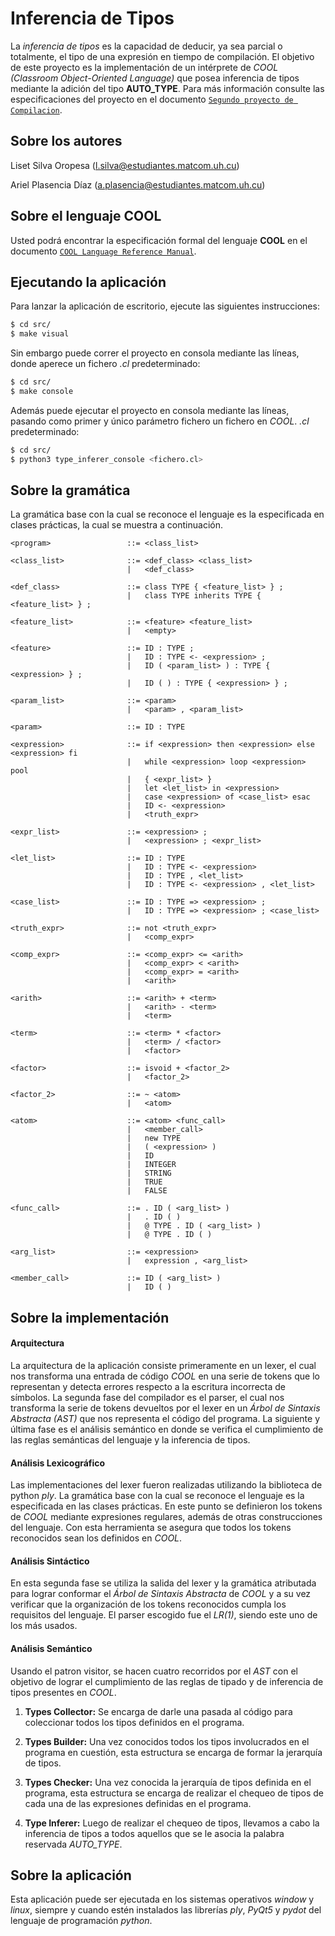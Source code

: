 # Inferencia de Tipos

La *inferencia de tipos* es la capacidad de deducir, ya sea parcial o totalmente, el tipo de una expresión en tiempo de compilación. El objetivo de este proyecto es la implementación de un intérprete de _COOL (Classroom Object-Oriented Language)_ que posea inferencia de tipos mediante la adición del tipo **AUTO_TYPE**. Para más información consulte las especificaciones del proyecto en el documento [`Segundo proyecto de Compilacion`](/docs/Orientacion.pdf).

## Sobre los autores

Liset Silva Oropesa (l.silva@estudiantes.matcom.uh.cu)

Ariel Plasencia Díaz (a.plasencia@estudiantes.matcom.uh.cu)

## Sobre el lenguaje COOL

Usted podrá encontrar la especificación formal del lenguaje **COOL** en el documento [`COOL Language Reference Manual`](/docs/Manual.pdf).

## Ejecutando la aplicación

Para lanzar la aplicación de escritorio, ejecute las siguientes instrucciones:

```bash
$ cd src/
$ make visual
```

Sin embargo puede correr el proyecto en consola mediante las líneas, donde aperece un fichero _.cl_ predeterminado:

```bash
$ cd src/
$ make console
```

Además puede ejecutar el proyecto en consola mediante las líneas, pasando como primer y único parámetro fichero un fichero en _COOL_.
_.cl_ predeterminado:

```bash
$ cd src/
$ python3 type_inferer_console <fichero.cl>
```

## Sobre la gramática

La gramática base con la cual se reconoce el lenguaje es la especificada en clases prácticas, la cual se muestra a continuación.

```bnf
<program>                 ::= <class_list>

<class_list>              ::= <def_class> <class_list>
                          |   <def_class>

<def_class>               ::= class TYPE { <feature_list> } ;
                          |   class TYPE inherits TYPE { <feature_list> } ;

<feature_list>            ::= <feature> <feature_list>
                          |   <empty>

<feature>                 ::= ID : TYPE ;
                          |   ID : TYPE <- <expression> ;
                          |   ID ( <param_list> ) : TYPE { <expression> } ;
                          |   ID ( ) : TYPE { <expression> } ;

<param_list>              ::= <param>
                          |   <param> , <param_list>

<param>                   ::= ID : TYPE

<expression>              ::= if <expression> then <expression> else <expression> fi
                          |   while <expression> loop <expression> pool
                          |   { <expr_list> }
                          |   let <let_list> in <expression>
                          |   case <expression> of <case_list> esac
                          |   ID <- <expression>
                          |   <truth_expr>

<expr_list>               ::= <expression> ;
                          |   <expression> ; <expr_list>

<let_list>                ::= ID : TYPE
                          |   ID : TYPE <- <expression>
                          |   ID : TYPE , <let_list>
                          |   ID : TYPE <- <expression> , <let_list>

<case_list>               ::= ID : TYPE => <expression> ;
                          |   ID : TYPE => <expression> ; <case_list>

<truth_expr>              ::= not <truth_expr>
                          |   <comp_expr>

<comp_expr>               ::= <comp_expr> <= <arith>
                          |   <comp_expr> < <arith>
                          |   <comp_expr> = <arith>
                          |   <arith>

<arith>                   ::= <arith> + <term>
                          |   <arith> - <term>
                          |   <term>

<term>                    ::= <term> * <factor>
                          |   <term> / <factor>
                          |   <factor>

<factor>                  ::= isvoid + <factor_2>
                          |   <factor_2>

<factor_2>                ::= ~ <atom>
                          |   <atom>

<atom>                    ::= <atom> <func_call>
                          |   <member_call>
                          |   new TYPE
                          |   ( <expression> )
                          |   ID
                          |   INTEGER
                          |   STRING
                          |   TRUE
                          |   FALSE

<func_call>               ::= . ID ( <arg_list> )
                          |   . ID ( )
                          |   @ TYPE . ID ( <arg_list> )
                          |   @ TYPE . ID ( )

<arg_list>                ::= <expression>
                          |   expression , <arg_list>

<member_call>             ::= ID ( <arg_list> )
                          |   ID ( )
```

## Sobre la implementación

#### Arquitectura

La arquitectura de la aplicación consiste primeramente en un lexer, el cual nos transforma una entrada de código _COOL_ en una serie de tokens que lo representan y detecta errores respecto a la escritura incorrecta de sı́mbolos. La segunda fase del compilador es el parser, el cual nos transforma la serie de tokens devueltos por el lexer en un _Árbol de Sintaxis Abstracta (AST)_ que nos representa el código del programa. La siguiente y última fase es el análisis semántico en donde se verifica el cumplimiento de las reglas semánticas del lenguaje y la inferencia de tipos.

#### Análisis Lexicográfico

Las implementaciones del lexer fueron realizadas utilizando la biblioteca de python *ply*. La gramática base con la cual se reconoce el lenguaje es la especificada en las clases prácticas. En este punto se definieron los tokens de _COOL_ mediante expresiones regulares, además de otras construcciones del lenguaje. Con esta herramienta se asegura que todos los tokens reconocidos sean los definidos en _COOL_.

#### Análisis Sintáctico

En esta segunda fase se utiliza la salida del lexer y la gramática atributada para lograr conformar el _Árbol de Sintaxis Abstracta_ de _COOL_ y a su vez verificar que la organización de los tokens reconocidos cumpla los requisitos del lenguaje. El parser escogido fue el _LR(1)_, siendo este uno de los más usados.

#### Análisis Semántico

Usando el patron visitor, se hacen cuatro recorridos por el _AST_ con el objetivo de lograr el cumplimiento de las reglas de tipado y de inferencia de tipos presentes en _COOL_.

1. **Types Collector:** Se encarga de darle una pasada al código para coleccionar todos los tipos definidos en el programa.

2. **Types Builder:** Una vez conocidos todos los tipos involucrados en el programa en cuestión, esta estructura se encarga de formar la jerarquı́a de tipos.

3. **Types Checker:** Una vez conocida la jerarquı́a de tipos definida en el programa, esta estructura se encarga de realizar el chequeo de tipos de cada una de las expresiones definidas en el programa.

4. **Type Inferer:** Luego de realizar el chequeo de tipos, llevamos a cabo la inferencia de tipos a todos aquellos que se le asocia la palabra reservada *AUTO_TYPE*.

## Sobre la aplicación

Esta aplicación puede ser ejecutada en los sistemas operativos *window* y *linux*, siempre y cuando estén instalados las librerías *ply*, *PyQt5* y *pydot* del lenguaje de programación *python*.
